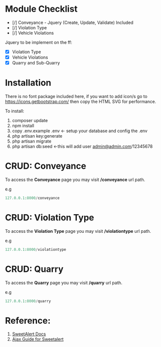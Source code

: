 # Module Checklist

- [/] Conveyance - Jquery (Create, Update, Validate) Included
- [/] Violation Type
- [/] Vehicle Violations

Jquery to be implement on the ff:
- [x] Violation Type
- [x] Vehicle Violations
- [x] Quarry and Sub-Quarry

# Installation
There is no font package included here, if you want to add icon/s go to https://icons.getbootstrap.com/ then copy the HTML SVG for performance.

To install:

1. composer update
2. npm install
3. copy .env.example .env <- setup your database and config the .env
4. php artisan key:generate
5. php artisan migrate
6. php artisan db:seed <-this will add user admin@admin.com/12345678

# CRUD: Conveyance

To access the **Conveyance** page you may visit **/conveyance** url path.

e.g

```php
127.0.0.1:8000/conveyance
```

# CRUD: Violation Type

To access the **Violation Type** page you may visit **/violationtype** url path.

e.g

```php
127.0.0.1:8000/violationtype
```

# CRUD: Quarry

To access the **Quarry** page you may visit **/quarry** url path.

e.g

```php
127.0.0.1:8000/quarry
```


# Reference: 

1. [SweetAlert Docs](https://sweetalert2.github.io/#examples)
2. [Ajax Guide for Sweetalert](https://codingdriver.com/sweetalert-with-laravel-ajax.html)
